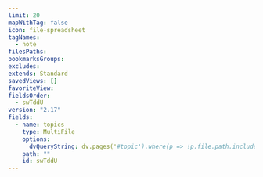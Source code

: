 ```yaml
---
limit: 20
mapWithTag: false
icon: file-spreadsheet
tagNames:
  - note
filesPaths: 
bookmarksGroups: 
excludes: 
extends: Standard
savedViews: []
favoriteView: 
fieldsOrder:
  - swTddU
version: "2.17"
fields:
  - name: topics
    type: MultiFile
    options:
      dvQueryString: dv.pages('#topic').where(p => !p.file.path.includes("Templates"))
    path: ""
    id: swTddU
---
```

